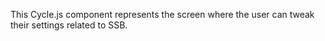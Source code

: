 This Cycle.js component represents the screen where the user can tweak their settings related to SSB.
